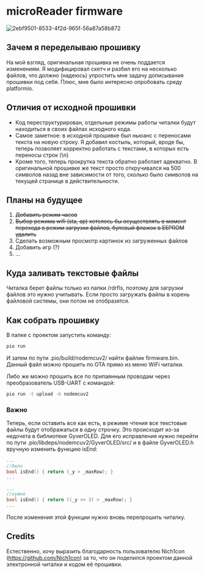 # microReader firmware

![2ebf9501-8533-4f2d-965f-56a87a58b872](https://github.com/LogExE/reader_pio/assets/27575516/6929c2a0-cbf2-4c44-ac93-18264bc39b26)

## Зачем я переделываю прошивку

На мой взгляд, оригинальная прошивка не очень поддается изменениям. Я модифицировал скетч и разбил его на несколько файлов, что должно (надеюсь) упростить мне задачу дописывания прошивки под себя.
Плюс, мне было интересно опробовать среду platformio.

## Отличия от исходной прошивки

* Код переструктурирован, отдельные режимы работы читалки будут находиться в своих файлах исходного кода.
* Самое заметное: в исходной прошивке был ньюанс с переносами текста на новую строку. Я добавил костыль, который, вроде бы, теперь позволяет корректно работать с текстами, в которых есть переносы строк (\n)
* Кроме того, теперь прокрутка текста обратно работает адекватно. В оригинальной прошивке же текст просто откручивался на 500 символов назад вне зависимости от того, сколько было символов на текущей странице в действительности.

## Планы на будущее

1. ~~Добавить режим часов~~
2. ~~Выбор режима wifi (sta, ap) хотелось бы осуществлять в момент перехода в режим загрузки файлов, булевый флажок в EEPROM удалить~~
3. Сделать возможным просмотр картинок из загруженных файлов
4. Добавить игр (?)
5. ...

## Куда заливать текстовые файлы

Читалка берет файлы только из папки /rdrfls, поэтому для загрузки файлов это нужно учитывать. 
Если просто загружать файлы в корень файловой системы, они потом не отобразятся.

## Как собрать прошивку

В папке с проектом запустить команду:

```sh
pio run
```
И затем по пути .pio/build/nodemcuv2/ найти файлик firmware.bin.
Данный файл можно прошить по OTA прямо из меню WiFi читалки.

Либо же можно прошить все по припаянным проводам через преобразователь USB-UART с командой:

```sh
pio run -t upload -b nodemcuv2
```

### Важно

Теперь, если оставить все как есть, в режиме чтения все текстовые файлы будут отображаться в одну строчку. 
Это происходит из-за недочета в библиотеке GyverOLED. 
Для его исправления нужно перейти по пути .pio/libdeps/nodemcuv2/GyverOLED/src/ и в файле GyverOLED.h вручную изменить функцию isEnd:

```c++
...
//было
bool isEnd() { return (_y > _maxRow); }
...

...
//нужно
bool isEnd() { return ((_y >> 3) > _maxRow); }
...
```

После изменения этой функции нужно вновь перепрошить читалку.

## Credits

Естественно, хочу выразить благодарность пользователю Nich1con (https://github.com/Nich1con) за то, что он поделился проектом данной электронной читалки и кодом её прошивки.
